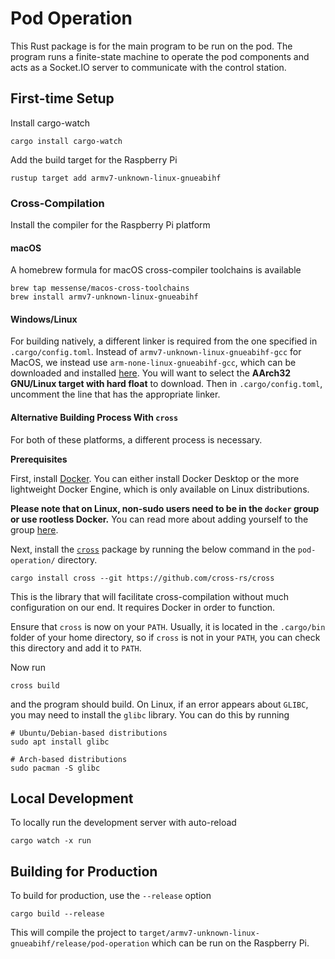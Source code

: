 # Pod Operation

This Rust package is for the main program to be run on the pod.
The program runs a finite-state machine to operate the pod components
and acts as a Socket.IO server to communicate with the control station.

## First-time Setup

Install cargo-watch

```shell
cargo install cargo-watch
```

Add the build target for the Raspberry Pi

```shell
rustup target add armv7-unknown-linux-gnueabihf
```

### Cross-Compilation

Install the compiler for the Raspberry Pi platform

#### macOS

A homebrew formula for macOS cross-compiler toolchains is available

```shell
brew tap messense/macos-cross-toolchains
brew install armv7-unknown-linux-gnueabihf
```

#### Windows/Linux

For building natively, a different linker is required from the one
specified in `.cargo/config.toml`. Instead of `armv7-unknown-linux-gnueabihf-gcc`
for MacOS, we instead use `arm-none-linux-gnueabihf-gcc`, which can be downloaded
and installed [here](https://developer.arm.com/downloads/-/arm-gnu-toolchain-downloads).
You will want to select the **AArch32 GNU/Linux target with hard float** to download.
Then in `.cargo/config.toml`, uncomment the line that has the appropriate linker.


#### Alternative Building Process With `cross`
For both of these platforms, a different process is necessary.

**Prerequisites**

First, install [Docker](https://docs.docker.com/). You can either install
Docker Desktop or the more lightweight Docker Engine, which is only available
on Linux distributions.

**Please note that on Linux, non-sudo users need to be in the `docker` group or
use rootless Docker.** You can read more about adding yourself to the group
[here](https://docs.docker.com/engine/install/linux-postinstall/#manage-docker-as-a-non-root-user).

Next, install the [`cross`](https://github.com/cross-rs/cross) package by
running the below command in the `pod-operation/` directory.

```shell
cargo install cross --git https://github.com/cross-rs/cross
```

This is the library that will facilitate cross-compilation without much
configuration on our end. It requires Docker in order to function.

Ensure that `cross` is now on your `PATH`. Usually, it
is located in the `.cargo/bin` folder of your home directory, so if `cross` is not in your `PATH`, you can check this directory and add it to `PATH`.

Now run

```shell
cross build
```

and the program should build. On Linux, if an error appears about `GLIBC`,
you may need to install the `glibc` library. You can do this by running

```shell
# Ubuntu/Debian-based distributions
sudo apt install glibc

# Arch-based distributions
sudo pacman -S glibc
```

## Local Development

To locally run the development server with auto-reload

```shell
cargo watch -x run
```

## Building for Production

To build for production, use the `--release` option

```shell
cargo build --release
```

This will compile the project to
`target/armv7-unknown-linux-gnueabihf/release/pod-operation`
which can be run on the Raspberry Pi.
